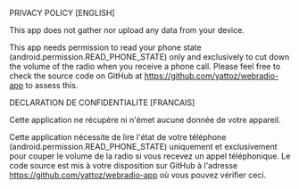 PRIVACY POLICY [ENGLISH]

This app does not gather nor upload any data from your device.

This app needs permission to read your phone state (android.permission.READ\_PHONE\_STATE) only and exclusively to cut down the volume of the radio when you receive a phone call. Please feel free to check the source code on GitHub at https://github.com/yattoz/webradio-app to assess this.


DECLARATION DE CONFIDENTIALITE [FRANCAIS]

Cette application ne récupère ni n'émet aucune donnée de votre appareil.

Cette application nécessite de lire l'état de votre téléphone (android.permission.READ\_PHONE\_STATE) uniquement et exclusivement pour couper le volume de la radio si vous recevez un appel téléphonique. Le code source est mis à votre disposition sur GitHub à l'adresse https://github.com/yattoz/webradio-app où vous pouvez vérifier ceci.

